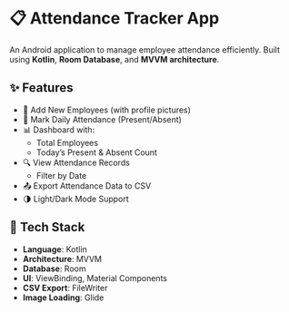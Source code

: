 # 📋 Attendance Tracker App

An Android application to manage employee attendance efficiently. Built using **Kotlin**, **Room Database**, and **MVVM architecture**.

## ✨ Features

- 👤 Add New Employees (with profile pictures)
- 📆 Mark Daily Attendance (Present/Absent)
- 📊 Dashboard with:
  - Total Employees
  - Today’s Present & Absent Count
- 🔍 View Attendance Records
  - Filter by Date
- 📤 Export Attendance Data to CSV
- 🌗 Light/Dark Mode Support

## 🧱 Tech Stack

- **Language**: Kotlin
- **Architecture**: MVVM
- **Database**: Room
- **UI**: ViewBinding, Material Components
- **CSV Export**: FileWriter
- **Image Loading**: Glide


